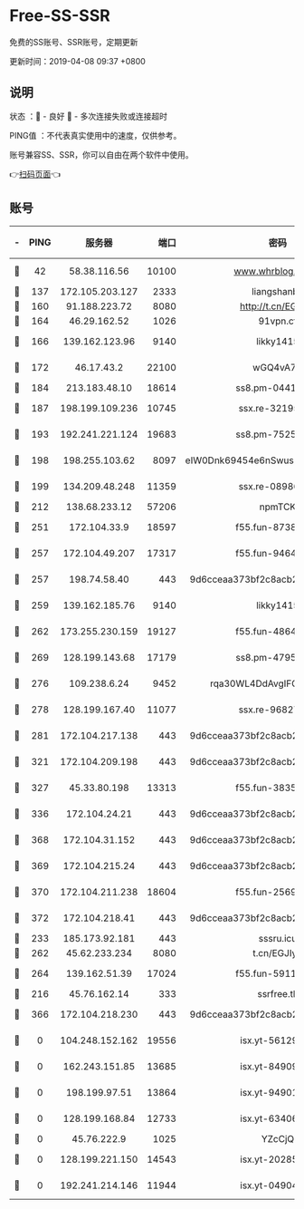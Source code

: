 # Free-SS-SSR

免费的SS账号、SSR账号，定期更新

更新时间：2019-04-08 09:37 +0800

## 说明

状态     ：🙂 - 良好 🙁 - 多次连接失败或连接超时

PING值   ：不代表真实使用中的速度，仅供参考。

账号兼容SS、SSR，你可以自由在两个软件中使用。

👉[扫码页面](https://liesauer.github.io/Free-SS-SSR/)👈

## 账号

|-|PING|服务器|端口|密码|加密方式|区域|
|:----:|:----:|:-----:|-----:|:----:|:----:|:----:|
|🙂|42|58.38.116.56|10100|www.whrblog.online|aes-256-cfb|CN|
|🙂|137|172.105.203.127|2333|liangshanbo|chacha20|JP|
|🙂|160|91.188.223.72|8080|http://t.cn/EGJIyrl|rc4-md5|RU|
|🙂|164|46.29.162.52|1026|91vpn.cf|rc4-md5|RU|
|🙂|166|139.162.123.96|9140|likky1415|aes-256-cfb|JP|
|🙂|172|46.17.43.2|22100|wGQ4vA7D|aes-256-gcm|RU|
|🙂|184|213.183.48.10|18614|ss8.pm-04416552|rc4-md5|RU|
|🙂|187|198.199.109.236|10745|ssx.re-32195658|aes-256-cfb|US|
|🙂|193|192.241.221.124|19683|ss8.pm-75256760|aes-256-cfb|US|
|🙂|198|198.255.103.62|8097|eIW0Dnk69454e6nSwuspv9DmS201tQ0D|aes-256-cfb|US|
|🙂|199|134.209.48.248|11359|ssx.re-08986796|aes-256-cfb|US|
|🙂|212|138.68.233.12|57206|npmTCK|rc4-md5|US|
|🙂|251|172.104.33.9|18597|f55.fun-87384833|aes-256-cfb|SG|
|🙂|257|172.104.49.207|17317|f55.fun-94641583|aes-256-cfb|SG|
|🙂|257|198.74.58.40|443|9d6cceaa373bf2c8acb22e60b6a58be6|aes-256-cfb|US|
|🙂|259|139.162.185.76|9140|likky1415|aes-256-cfb|DE|
|🙂|262|173.255.230.159|19127|f55.fun-48647805|aes-256-cfb|US|
|🙂|269|128.199.143.68|17179|ss8.pm-47958720|aes-256-cfb|SG|
|🙂|276|109.238.6.24|9452|rqa30WL4DdAvgIFG6Fs3znzTa|aes-256-cfb|FR|
|🙂|278|128.199.167.40|11077|ssx.re-96827305|aes-256-cfb|SG|
|🙂|281|172.104.217.138|443|9d6cceaa373bf2c8acb22e60b6a58be6|aes-256-cfb|US|
|🙂|321|172.104.209.198|443|9d6cceaa373bf2c8acb22e60b6a58be6|aes-256-cfb|US|
|🙂|327|45.33.80.198|13313|f55.fun-38359488|aes-256-cfb|US|
|🙂|336|172.104.24.21|443|9d6cceaa373bf2c8acb22e60b6a58be6|aes-256-cfb|US|
|🙂|368|172.104.31.152|443|9d6cceaa373bf2c8acb22e60b6a58be6|aes-256-cfb|US|
|🙂|369|172.104.215.24|443|9d6cceaa373bf2c8acb22e60b6a58be6|aes-256-cfb|US|
|🙂|370|172.104.211.238|18604|f55.fun-25694598|aes-256-cfb|US|
|🙂|372|172.104.218.41|443|9d6cceaa373bf2c8acb22e60b6a58be6|aes-256-cfb|US|
|🙂|233|185.173.92.181|443|sssru.icu|rc4-md5|RU|
|🙂|262|45.62.233.234|8080|t.cn/EGJIyrl|rc4-md5|CA|
|🙂|264|139.162.51.39|17024|f55.fun-59119337|aes-256-cfb|SG|
|🙁|216|45.76.162.14|333|ssrfree.tk|rc4|SG|
|🙁|366|172.104.218.230|443|9d6cceaa373bf2c8acb22e60b6a58be6|aes-256-cfb|US|
|🙁|0|104.248.152.162|19556|isx.yt-56129369|aes-256-cfb|SG|
|🙁|0|162.243.151.85|13685|isx.yt-84909187|aes-256-cfb|US|
|🙁|0|198.199.97.51|13864|isx.yt-94901280|aes-256-cfb|US|
|🙁|0|128.199.168.84|12733|isx.yt-63406033|aes-256-cfb|SG|
|🙁|0|45.76.222.9|1025|YZcCjQ|rc4-md5|JP|
|🙁|0|128.199.221.150|14543|isx.yt-20285065|aes-256-cfb|SG|
|🙁|0|192.241.214.146|11944|isx.yt-04904484|aes-256-cfb|US|
